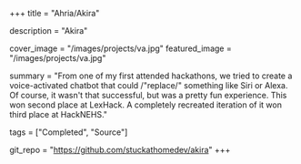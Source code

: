 +++
title = "Ahria/Akira"

description = "Akira"

cover_image = "/images/projects/va.jpg"
featured_image = "/images/projects/va.jpg"

summary = "From one of my first attended hackathons, we tried to create a voice-activated chatbot that could /"replace/" something like Siri or Alexa. Of course, it wasn't that successful, but was a pretty fun experience. This won second place at LexHack. A completely recreated iteration of it won third place at HackNEHS."

tags = ["Completed", "Source"]
    
git_repo = "https://github.com/stuckathomedev/akira"
+++
